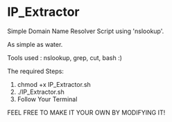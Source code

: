 # IP_Extractor
Simple Domain Name Resolver Script using 'nslookup'.


As simple as water.

Tools used : nslookup, grep, cut, bash :)

The required Steps: 
1. chmod +x IP_Extractor.sh
2. ./IP_Extractor.sh
3. Follow Your Terminal


FEEL FREE TO MAKE IT YOUR OWN BY MODIFYING IT!
